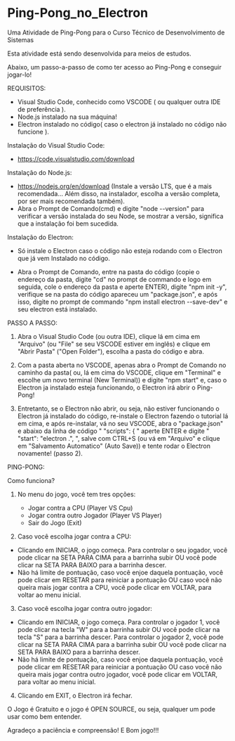 # Ping-Pong_no_Electron
Uma Atividade de Ping-Pong para o Curso Técnico de Desenvolvimento de Sistemas

Esta atividade está sendo desenvolvida para meios de estudos. 

Abaixo, um passo-a-passo de como ter acesso ao Ping-Pong e conseguir jogar-lo!


REQUISITOS:

- Visual Studio Code, conhecido como VSCODE ( ou qualquer outra IDE de preferência ).
- Node.js instalado na sua máquina!
- Electron instalado no código( caso o electron já instalado no código não funcione ).


Instalação do Visual Studio Code:

<a href="https://code.visualstudio.com/opengraphimg/opengraph-home.png"></a>

- https://code.visualstudio.com/download



Instalação do Node.js:

<a href="https://media.geeksforgeeks.org/wp-content/uploads/20190311152716/Capture120.png"></a>

- https://nodejs.org/en/download (Instale a versão LTS, que é a mais recomendada... Além disso, na instalador, escolha a versão completa, por ser mais recomendada também).
- Abra o Prompt de Comando(cmd) e digite "node --version" para verificar a versão instalada do seu Node, se mostrar a versão, significa que a instalação foi bem sucedida.


Instalação do Electron:

<a href="https://unixcop.com/wp-content/uploads/2023/04/install-electron.png"></a>

- Só instale o Electron caso o código não esteja rodando com o Electron que já vem Instalado no código.

- Abra o Prompt de Comando, entre na pasta do código (copie o endereço da pasta, digite "cd" no prompt de commando e logo em seguida, cole o endereço da pasta e aperte ENTER), digite "npm init -y", verifique se na pasta do código apareceu um "package.json", e após isso, digite no prompt de commando "npm install electron --save-dev" e seu electron está instalado.





PASSO A PASSO:


1. Abra o Visual Studio Code (ou outra IDE), clique lá em cima em "Arquivo" (ou "File" se seu VSCODE estiver em inglês) e clique em "Abrir Pasta" ("Open Folder"), escolha a pasta do código e abra.

2. Com a pasta aberta no VSCODE, apenas abra o Prompt de Comando no caminho da pasta( ou, lá em cima do VSCODE, clique em "Terminal" e escolhe um novo terminal (New Terminal)) e digite "npm start" e, caso o Electron ja instalado esteja funcionando, o Electron irá abrir o Ping-Pong!

3. Entretanto, se o Electron não abrir, ou seja, não estiver funcionando o Electron já instalado do código, re-instale o Electron fazendo o tutorial lá em cima, e após re-instalar, vá no seu VSCODE, abra o "package.json" e abaixo da linha de código "  "scripts": {  " aperte ENTER e digite "   "start": "electron .",   ", salve com CTRL+S (ou vá em "Arquivo" e clique em "Salvamento Automatico" (Auto Save)) e tente rodar o Electron novamente! (passo 2).


PING-PONG:

Como funciona?

<a href="C:\Users\rafak\Downloads\vba-m-2-1-5\PING.jpg"></a>

1. No menu do jogo, você tem tres opções:
     - Jogar contra a CPU (Player VS Cpu)
     - Jogar contra outro Jogador (Player VS Player)
     - Sair do Jogo (Exit)
  
2. Caso você escolha jogar contra a CPU:
  - Clicando em INICIAR, o jogo começa. Para controlar o seu jogador, você pode clicar na SETA PARA CIMA para a barrinha subir OU você pode clicar na SETA PARA BAIXO para a barrinha descer.
  - Não há limite de pontuação, caso você enjoe daquela pontuação, você pode clicar em RESETAR para reiniciar a pontuação OU caso você não queira mais jogar contra a CPU, você pode clicar em VOLTAR, para voltar ao menu inicial.

3. Caso você escolha jogar contra outro jogador:
  - Clicando em INICIAR, o jogo começa. Para controlar o jogador 1, você pode clicar na tecla "W" para a barrinha subir OU você pode clicar na tecla "S" para a barrinha descer. Para controlar o jogador 2, você pode clicar na SETA PARA CIMA para a barrinha subir OU você pode clicar na SETA PARA BAIXO para a barrinha descer.
  - Não há limite de pontuação, caso você enjoe daquela pontuação, você pode clicar em RESETAR para reiniciar a pontuação OU caso você não queira mais jogar contra outro jogador, você pode clicar em VOLTAR, para voltar ao menu inicial.

4. Clicando em EXIT, o Electron irá fechar.



O Jogo é Gratuito e o jogo é OPEN SOURCE, ou seja, qualquer um pode usar como bem entender.

Agradeço a paciência e compreensão! E Bom jogo!!!
